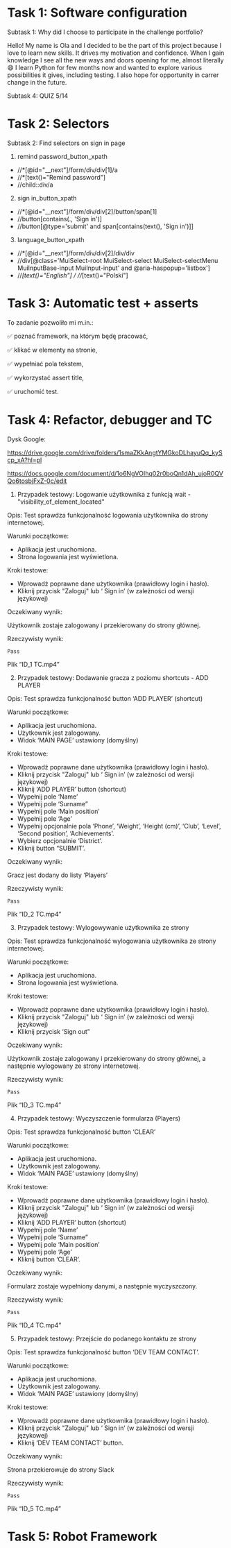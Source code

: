 # Task 1: Software configuration

Subtask 1: Why did I choose to participate in the challenge portfolio?

Hello! My name is Ola and I decided to be the part of this project because I love to learn new skills. It drives my motivation and confidence. When I gain knowledge I see all the new ways and doors opening for me, almost literally 😄
I learn Python for few months now and wanted to explore various possibilities it gives, including testing. I also hope for opportunity in carrer change in the future. 

Subtask 4: QUIZ
5/14

# Task 2: Selectors

Subtask 2: Find selectors on sign in page 

1. remind password_button_xpath
   
* //*[@id="__next"]/form/div/div[1]/a
* //*[text()="Remind password"]
* //child::div/a
   
2. sign in_button_xpath
   
* //*[@id="__next"]/form/div/div[2]/button/span[1]
* //button[contains(., 'Sign in')]
* //button[@type='submit' and span[contains(text(), 'Sign in')]]

3. language_button_xpath

* //*[@id="__next"]/form/div/div[2]/div/div
* //div[@class='MuiSelect-root MuiSelect-select MuiSelect-selectMenu MuiInputBase-input MuiInput-input' and @aria-haspopup='listbox']
* //*[text()="English"] / //*[text()="Polski"]


# Task 3: Automatic test + asserts

To zadanie pozwoliło mi m.in.:

✅ poznać framework, na którym będę pracować,

✅ klikać w elementy na stronie,

✅ wypełniać pola tekstem,

✅ wykorzystać assert title, 

✅ uruchomić test.


# Task 4: Refactor, debugger and TC

Dysk Google:

https://drive.google.com/drive/folders/1smaZKkAngtYMGkoDLhayuQq_kyScp_xA?hl=pl

https://docs.google.com/document/d/1o6NgVOIhq02r0boQn1dAh_ujoR0QVQo6tosbjFxZ-0c/edit


1. Przypadek testowy: Logowanie użytkownika z funkcją wait - "visibility_of_element_located"

Opis: Test sprawdza funkcjonalność logowania użytkownika do strony internetowej.

Warunki początkowe:

- Aplikacja jest uruchomiona.
- Strona logowania jest wyświetlona.

Kroki testowe:

- Wprowadź poprawne dane użytkownika (prawidłowy login i hasło).
- Kliknij przycisk "Zaloguj" lub ‘ Sign in’ (w zależności od wersji językowej)

Oczekiwany wynik:

Użytkownik zostaje zalogowany i przekierowany do strony głównej.

Rzeczywisty wynik:

	Pass


Plik “ID_1 TC.mp4”

2. Przypadek testowy: Dodawanie gracza z poziomu shortcuts - ADD PLAYER

Opis: Test sprawdza funkcjonalność button ‘ADD PLAYER’ (shortcut)

Warunki początkowe:

- Aplikacja jest uruchomiona.
- Użytkownik jest zalogowany.
- Widok ‘MAIN PAGE’ ustawiony (domyślny)

Kroki testowe:

- Wprowadź poprawne dane użytkownika (prawidłowy login i hasło).
- Kliknij przycisk "Zaloguj" lub ‘ Sign in’ (w zależności od wersji językowej)
- Kliknij ‘ADD PLAYER’ button (shortcut)
- Wypełnij pole ‘Name’ 
- Wypełnij pole ‘Surname”
- Wypełnij pole ‘Main position’
- Wypełnij pole ‘Age’
- Wypełnij opcjonalnie pola ‘Phone’, ‘Weight’, ‘Height (cm)’, ‘Club’, ‘Level’, ‘Second position’, ‘Achievements’.
- Wybierz opcjonalnie ‘District’.
- Kliknij button “SUBMIT’.

Oczekiwany wynik:

Gracz jest dodany do listy ‘Players’

Rzeczywisty wynik:

	Pass


Plik “ID_2 TC.mp4”

3. Przypadek testowy: Wylogowywanie użytkownika ze strony

Opis: Test sprawdza funkcjonalność wylogowania użytkownika ze strony internetowej.

Warunki początkowe:

- Aplikacja jest uruchomiona.
- Strona logowania jest wyświetlona.

Kroki testowe:

- Wprowadź poprawne dane użytkownika (prawidłowy login i hasło).
- Kliknij przycisk "Zaloguj" lub ‘ Sign in’ (w zależności od wersji językowej)
- Kliknij przycisk ‘Sign out”

Oczekiwany wynik:

Użytkownik zostaje zalogowany i przekierowany do strony głównej, a następnie wylogowany ze strony internetowej.

Rzeczywisty wynik:

	Pass

Plik “ID_3 TC.mp4”

4. Przypadek testowy: Wyczyszczenie formularza (Players)

Opis: Test sprawdza funkcjonalność button ‘CLEAR’

Warunki początkowe:

- Aplikacja jest uruchomiona.
- Użytkownik jest zalogowany.
- Widok ‘MAIN PAGE’ ustawiony (domyślny)

Kroki testowe:

- Wprowadź poprawne dane użytkownika (prawidłowy login i hasło).
- Kliknij przycisk "Zaloguj" lub ‘ Sign in’ (w zależności od wersji językowej)
- Kliknij ‘ADD PLAYER’ button (shortcut)
- Wypełnij pole ‘Name’ 
- Wypełnij pole ‘Surname”
- Wypełnij pole ‘Main position’
- Wypełnij pole ‘Age’
- Kliknij button ‘CLEAR’.

Oczekiwany wynik:

Formularz zostaje wypełniony danymi, a następnie wyczyszczony.

Rzeczywisty wynik:

	Pass

Plik “ID_4 TC.mp4”

5. Przypadek testowy: Przejście do podanego kontaktu ze strony 

Opis: Test sprawdza funkcjonalność button ‘DEV TEAM CONTACT’.

Warunki początkowe:

- Aplikacja jest uruchomiona.
- Użytkownik jest zalogowany.
- Widok ‘MAIN PAGE’ ustawiony (domyślny)

Kroki testowe:

- Wprowadź poprawne dane użytkownika (prawidłowy login i hasło).
- Kliknij przycisk "Zaloguj" lub ‘ Sign in’ (w zależności od wersji językowej)
- Kliknij ‘DEV TEAM CONTACT’ button.

Oczekiwany wynik:

Strona przekierowuje do strony Slack

Rzeczywisty wynik:

	Pass

Plik “ID_5 TC.mp4”


# Task 5: Robot Framework
